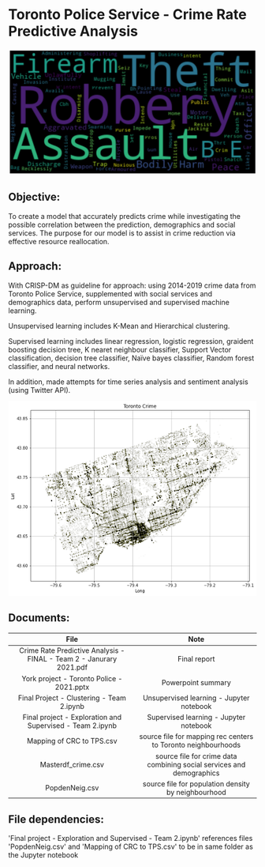 # Toronto Police Service - Crime Rate Predictive Analysis

![alt text](https://github.com/donsohn/Toronto-Police-Service/blob/master/wordcloud.png?raw=true)

## Objective:
To create a model that accurately predicts crime while investigating the possible correlation between the prediction, demographics and social services.
The purpose for our model is to assist in crime reduction via effective resource reallocation.

## Approach:
With CRISP-DM as guideline for approach: using 2014-2019 crime data from Toronto Police Service, supplemented with social services and demographics data, perform unsupervised and supervised machine learning.  

Unsupervised learning includes K-Mean and Hierarchical clustering.  

Supervised learning includes linear regression, logistic regression, graident boosting decision tree, K nearet neighbour classifier, Support Vector classification, decision tree classifier, Naïve bayes classifier, Random forest classifier, and neural networks.

In addition, made attempts for time series analysis and sentiment analysis (using Twitter API).

![alt text](https://github.com/donsohn/Toronto-Police-Service/blob/master/map.png?raw=true)

## Documents:
| File | Note | 
| :---: | :---: 
| Crime Rate Predictive Analysis - FINAL - Team 2 - Janurary 2021.pdf | Final report | 
| York project - Toronto Police - 2021.pptx | Powerpoint summary | 
| Final Project - Clustering - Team 2.ipynb | Unsupervised learning - Jupyter notebook | 
| Final project - Exploration and Supervised - Team 2.ipynb | Supervised learning - Jupyter notebook |
| Mapping of CRC to TPS.csv | source file for mapping rec centers to Toronto neighbourhoods |
| Masterdf_crime.csv | source file for crime data combining social services and demographics |
| PopdenNeig.csv | source file for population density by neighbourhood |



## File dependencies:
'Final project - Exploration and Supervised - Team 2.ipynb' references files 'PopdenNeig.csv' and 'Mapping of CRC to TPS.csv' to be in same folder as the Jupyter notebook

